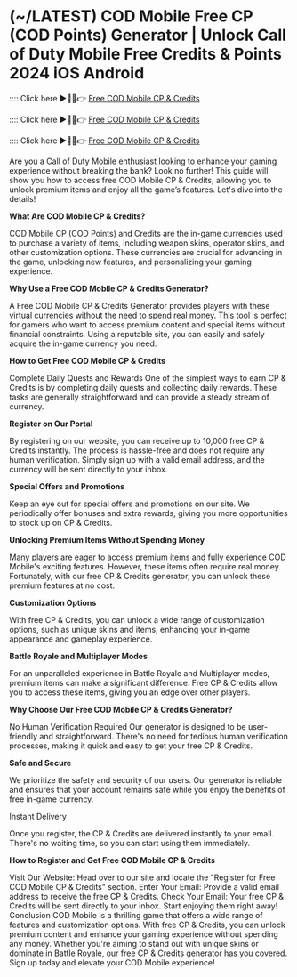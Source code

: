 # (~/LATEST) COD Mobile Free CP (COD Points) Generator | Unlock Call of Duty Mobile Free Credits & Points 2024 iOS Android

:::: Click here ►🔴✅👉 <a href="https://assets.pubpub.org/kv41wwym/cod%20mobile%20en-41719436276955.html">Free COD Mobile CP & Credits</a>

:::: Click here ►🔴✅👉 <a href="https://assets.pubpub.org/kv41wwym/cod%20mobile%20en-41719436276955.html">Free COD Mobile CP & Credits</a>

:::: Click here ►🔴✅👉 <a href="https://assets.pubpub.org/kv41wwym/cod%20mobile%20en-41719436276955.html">Free COD Mobile CP & Credits</a>

Are you a Call of Duty Mobile enthusiast looking to enhance your gaming experience without breaking the bank? Look no further! This guide will show you how to access free COD Mobile CP & Credits, allowing you to unlock premium items and enjoy all the game’s features. Let's dive into the details!

**What Are COD Mobile CP & Credits?**

COD Mobile CP (COD Points) and Credits are the in-game currencies used to purchase a variety of items, including weapon skins, operator skins, and other customization options. These currencies are crucial for advancing in the game, unlocking new features, and personalizing your gaming experience.

**Why Use a Free COD Mobile CP & Credits Generator?**

A Free COD Mobile CP & Credits Generator provides players with these virtual currencies without the need to spend real money. This tool is perfect for gamers who want to access premium content and special items without financial constraints. Using a reputable site, you can easily and safely acquire the in-game currency you need.

**How to Get Free COD Mobile CP & Credits**

Complete Daily Quests and Rewards
One of the simplest ways to earn CP & Credits is by completing daily quests and collecting daily rewards. These tasks are generally straightforward and can provide a steady stream of currency.

**Register on Our Portal**

By registering on our website, you can receive up to 10,000 free CP & Credits instantly. The process is hassle-free and does not require any human verification. Simply sign up with a valid email address, and the currency will be sent directly to your inbox.

**Special Offers and Promotions**

Keep an eye out for special offers and promotions on our site. We periodically offer bonuses and extra rewards, giving you more opportunities to stock up on CP & Credits.

**Unlocking Premium Items Without Spending Money**

Many players are eager to access premium items and fully experience COD Mobile's exciting features. However, these items often require real money. Fortunately, with our free CP & Credits generator, you can unlock these premium features at no cost.

**Customization Options**

With free CP & Credits, you can unlock a wide range of customization options, such as unique skins and items, enhancing your in-game appearance and gameplay experience.

**Battle Royale and Multiplayer Modes**

For an unparalleled experience in Battle Royale and Multiplayer modes, premium items can make a significant difference. Free CP & Credits allow you to access these items, giving you an edge over other players.

**Why Choose Our Free COD Mobile CP & Credits Generator?**

No Human Verification Required
Our generator is designed to be user-friendly and straightforward. There's no need for tedious human verification processes, making it quick and easy to get your free CP & Credits.

**Safe and Secure**

We prioritize the safety and security of our users. Our generator is reliable and ensures that your account remains safe while you enjoy the benefits of free in-game currency.

Instant Delivery

Once you register, the CP & Credits are delivered instantly to your email. There's no waiting time, so you can start using them immediately.

**How to Register and Get Free COD Mobile CP & Credits**

Visit Our Website: Head over to our site and locate the "Register for Free COD Mobile CP & Credits" section.
Enter Your Email: Provide a valid email address to receive the free CP & Credits.
Check Your Email: Your free CP & Credits will be sent directly to your inbox. Start enjoying them right away!
Conclusion
COD Mobile is a thrilling game that offers a wide range of features and customization options. With free CP & Credits, you can unlock premium content and enhance your gaming experience without spending any money. Whether you're aiming to stand out with unique skins or dominate in Battle Royale, our free CP & Credits generator has you covered. Sign up today and elevate your COD Mobile experience!
